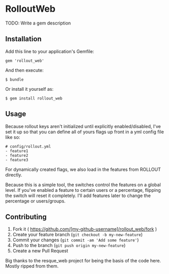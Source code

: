 # RolloutWeb

TODO: Write a gem description

## Installation

Add this line to your application's Gemfile:

    gem 'rollout_web'

And then execute:

    $ bundle

Or install it yourself as:

    $ gem install rollout_web

## Usage

Because rollout keys aren't initialized until explicitly enabled/disabled, I've set it up so that you can define all of yours flags up front in a yml config file like so:

    # config/rollout.yml
    - feature1
    - feature2
    - feature3

For dynamically created flags, we also load in the features from ROLLOUT directly.

Because this is a simple tool, the switches control the features on a global level.  If you've enabled a feature to certain users or a percentage, flipping the switch will reset it completely.  I'll add features later to change the percentage or users/groups.

## Contributing

1. Fork it ( https://github.com/[my-github-username]/rollout_web/fork )
2. Create your feature branch (`git checkout -b my-new-feature`)
3. Commit your changes (`git commit -am 'Add some feature'`)
4. Push to the branch (`git push origin my-new-feature`)
5. Create a new Pull Request

Big thanks to the resque_web project for being the basis of the code here.  Mostly ripped from them.
